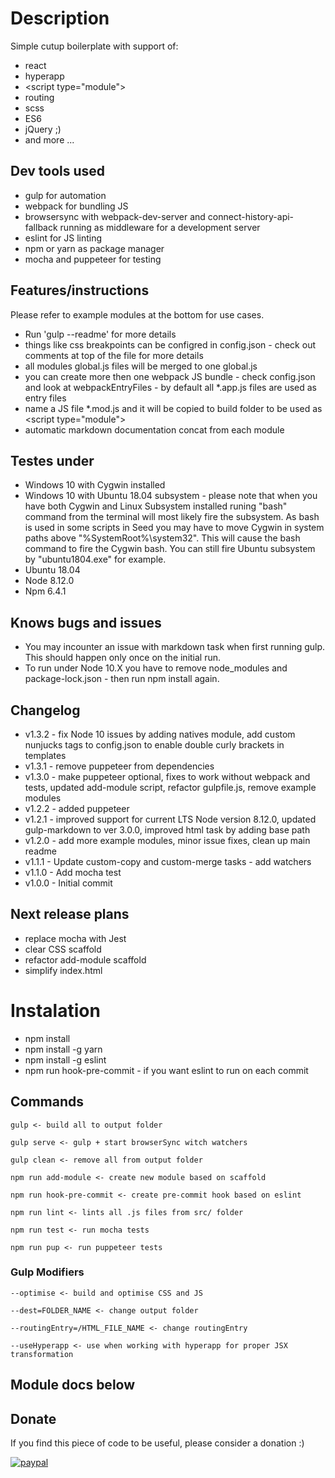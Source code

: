 # Description
Simple cutup boilerplate with support of:
* react
* hyperapp
* &lt;script type="module"&gt;
* routing
* scss
* ES6
* jQuery ;)
* and more ...

## Dev tools used
* gulp for automation 
* webpack for bundling JS 
* browsersync with webpack-dev-server and connect-history-api-fallback running as middleware for a development server
* eslint for JS linting
* npm or yarn as package manager
* mocha and puppeteer for testing

## Features/instructions
Please refer to example modules at the bottom for use cases.
* Run 'gulp --readme' for more details
* things like css breakpoints can be configred in config.json - check out comments at top of the file for more details
* all modules global.js files will be merged to one global.js
* you can create more then one webpack JS bundle - check config.json and look at webpackEntryFiles - by default all *.app.js files are used as entry files
* name a JS file *.mod.js and it will be copied to build folder to be used as &lt;script type="module"&gt;
* automatic markdown documentation concat from each module
  
## Testes under
* Windows 10 with Cygwin installed
* Windows 10 with Ubuntu 18.04 subsystem - please note that when you have both Cygwin and Linux Subsystem installed runing "bash" command from the terminal will most likely fire the subsystem. As bash is used in some scripts in Seed you may have to move Cygwin in system paths above "%SystemRoot%\system32". This will cause the bash command to fire the Cygwin bash. You can still fire Ubuntu subsystem by "ubuntu1804.exe" for example.
* Ubuntu 18.04
* Node 8.12.0
* Npm 6.4.1

## Knows bugs and issues
* You may incounter an issue with markdown task when first running gulp. This should happen only once on the initial run.
* To run under Node 10.X you have to remove node_modules and package-lock.json - then run npm install again.

## Changelog
* v1.3.2 - fix Node 10 issues by adding natives module, add custom nunjucks tags to config.json to enable double curly brackets in templates 
* v1.3.1 - remove puppeteer from dependencies
* v1.3.0 - make puppeteer optional, fixes to work without webpack and tests, updated add-module script, refactor gulpfile.js, remove example modules
* v1.2.2 - added puppeteer
* v1.2.1 - improved support for current LTS Node version 8.12.0, updated gulp-markdown to ver 3.0.0, improved html task by adding base path
* v1.2.0 - add more example modules, minor issue fixes, clean up main readme
* v1.1.1 - Update custom-copy and custom-merge tasks - add watchers
* v1.1.0 - Add mocha test
* v1.0.0 - Initial commit

## Next release plans
* replace mocha with Jest
* clear CSS scaffold
* refactor add-module scaffold
* simplify index.html

# Instalation
* npm install
* npm install -g yarn
* npm install -g eslint
* npm run hook-pre-commit - if you want eslint to run on each commit

## Commands
```
gulp <- build all to output folder
```
```
gulp serve <- gulp + start browserSync witch watchers
```
```
gulp clean <- remove all from output folder
```
```
npm run add-module <- create new module based on scaffold
```
```
npm run hook-pre-commit <- create pre-commit hook based on eslint
```
```
npm run lint <- lints all .js files from src/ folder
```
```
npm run test <- run mocha tests
```
```
npm run pup <- run puppeteer tests
```

### Gulp Modifiers
```
--optimise <- build and optimise CSS and JS
```
```
--dest=FOLDER_NAME <- change output folder
```
```
--routingEntry=/HTML_FILE_NAME <- change routingEntry
```
```
--useHyperapp <- use when working with hyperapp for proper JSX transformation
```

## Module docs below

## Donate 
If you find this piece of code to be useful, please consider a donation :)

[![paypal](https://www.paypalobjects.com/en_US/i/btn/btn_donateCC_LG.gif)](https://www.paypal.com/donate?hosted_button_id=ZPSPDRNU99V4Y)

